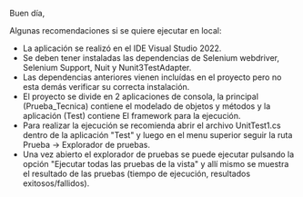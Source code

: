 Buen día,

Algunas recomendaciones si se quiere ejecutar en local:

- La aplicación se realizó en el IDE Visual Studio 2022.
- Se deben tener instaladas las dependencias de Selenium webdriver, Selenium Support, Nuit y Nunit3TestAdapter.
- Las dependencias anteriores vienen incluídas en el proyecto pero no esta demás verificar su correcta instalación.
- El proyecto se divide en 2 aplicaciones de consola, la principal (Prueba_Tecnica) contiene el modelado de objetos y métodos y la aplicación (Test) contiene El framework para la ejecución.
- Para realizar la ejecución se recomienda abrir el archivo UnitTest1.cs dentro de la aplicación "Test" y luego en el menu superior seguir la ruta Prueba -> Explorador de pruebas.
- Una vez abierto el explorador de pruebas se puede ejecutar pulsando la opción "Ejecutar todas las pruebas de la vista" y allí mismo se muestra el resultado de las pruebas (tiempo de ejecución, resultados exitosos/fallidos).
